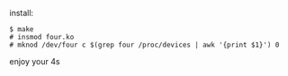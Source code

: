 install:

    $ make
    # insmod four.ko
    # mknod /dev/four c $(grep four /proc/devices | awk '{print $1}') 0

enjoy your 4s
